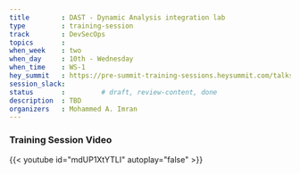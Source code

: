 ```yaml
---
title        : DAST - Dynamic Analysis integration lab
type         : training-session
track        : DevSecOps
topics       : 
when_week    : two
when_day     : 10th - Wednesday
when_time    : WS-1
hey_summit   : https://pre-summit-training-sessions.heysummit.com/talks/dast-dynamic-analysis-integration-lab/
session_slack:
status       :         # draft, review-content, done
description  : TBD
organizers   : Mohammed A. Imran
---
```


### Training Session Video

{{< youtube id="mdUP1XtYTLI" autoplay="false" >}} 